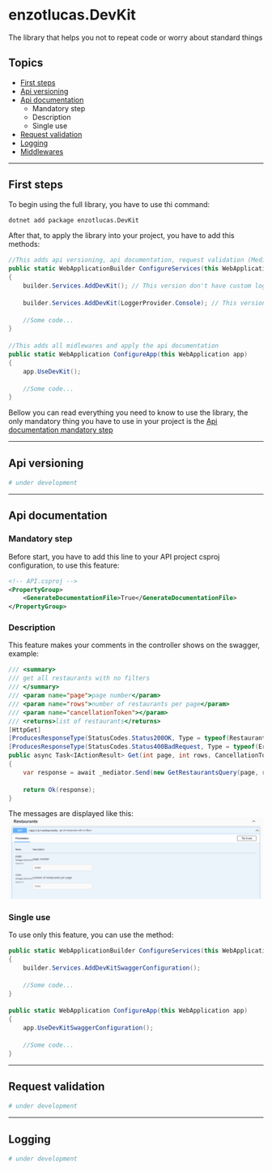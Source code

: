 # enzotlucas.DevKit

The library that helps you not to repeat code or worry about standard things

## Topics
- [First steps](#first-steps)
- [Api versioning](#api-versioning)
- [Api documentation](#api-documentation)
    - Mandatory step
    - Description
    - Single use
- [Request validation](#request-validation)
- [Logging](#logging)
- [Middlewares](#middlewares)

----------------------------------------------------

## First steps

To begin using the full library, you have to use thi command:
```bash
dotnet add package enzotlucas.DevKit
```

After that, to apply the library into your project, you have to add this methods:
```csharp
//This adds api versioning, api documentation, request validation (MediatR) and custom logging (optional)
public static WebApplicationBuilder ConfigureServices(this WebApplicationBuilder builder)
{
    builder.Services.AddDevKit(); // This version don't have custom log managment

    builder.Services.AddDevKit(LoggerProvider.Console); // This version have custom log managment

    //Some code...
}

//This adds all midlewares and apply the api documentation
public static WebApplication ConfigureApp(this WebApplication app)
{
    app.UseDevKit();

    //Some code...
}
```
Bellow you can read everything you need to know to use the library, the only mandatory thing you have to use in your project is the [Api documentation mandatory step](#mandatory-step)

--------------------------

## Api versioning
```bash
# under development
```

--------------------------

## Api documentation

### Mandatory step
Before start, you have to add this line to your API project csproj configuration, to use this feature:
```xml
<!-- API.csproj -->
<PropertyGroup>
	<GenerateDocumentationFile>True</GenerateDocumentationFile>
</PropertyGroup>
```

### Description

This feature makes your comments in the controller shows on the swagger, example:
```csharp
/// <summary>
/// get all restaurants with no filters 
/// </summary>
/// <param name="page">page number</param>
/// <param name="rows">number of restaurants per page</param>
/// <param name="cancellationToken"></param>
/// <returns>list of restaurants</returns>
[HttpGet]
[ProducesResponseType(StatusCodes.Status200OK, Type = typeof(RestaurantViewModel[]))]
[ProducesResponseType(StatusCodes.Status400BadRequest, Type = typeof(ErrorResponseViewModel))]
public async Task<IActionResult> Get(int page, int rows, CancellationToken cancellationToken)
{
    var response = await _mediator.Send(new GetRestaurantsQuery(page, rows, Request.GetCorrelationId()), cancellationToken);

    return Ok(response);
}
```
The messages are displayed like this:
<img src="https://github.com/enzotlucas/enzotlucas-dotnet-devkit-lib/blob/main/imgs/swagger.png?raw=true" alt="swagger">    

### Single use
To use only this feature, you can use the method:
```csharp
public static WebApplicationBuilder ConfigureServices(this WebApplicationBuilder builder)
{
    builder.Services.AddDevKitSwaggerConfiguration();

    //Some code...
}

public static WebApplication ConfigureApp(this WebApplication app)
{
    app.UseDevKitSwaggerConfiguration();

    //Some code...
}
```

--------------------------

## Request validation
```bash
# under development
```

--------------------------

## Logging
```bash
# under development
```
